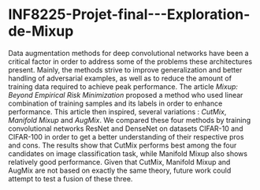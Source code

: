 # INF8225-Projet-final---Exploration-de-Mixup

Data augmentation methods for deep convolutional networks have been a critical factor in order to address some of the problems these architectures present. Mainly, the methods strive to improve generalization and better handling of adversarial examples, as well as to reduce the amount of training data required to achieve peak performance. The article *Mixup: Beyond Empirical Risk Minimization* proposed a method who used linear combination of training samples and its labels in order to enhance performance. This article then inspired, several variations : *CutMix*, *Manifold Mixup* and *AugMix*. We compared these four methods by training convolutional networks ResNet and DenseNet on datasets CIFAR-10 and CIFAR-100 in order to get a better understanding of their respective pros and cons. The results show that CutMix performs best among the four candidates on image classification task, while Manifold Mixup also shows relatively good performance. Given that CutMix, Manifold Mixup and AugMix are not based on exactly the same theory, future work could attempt to test a fusion of these three.
